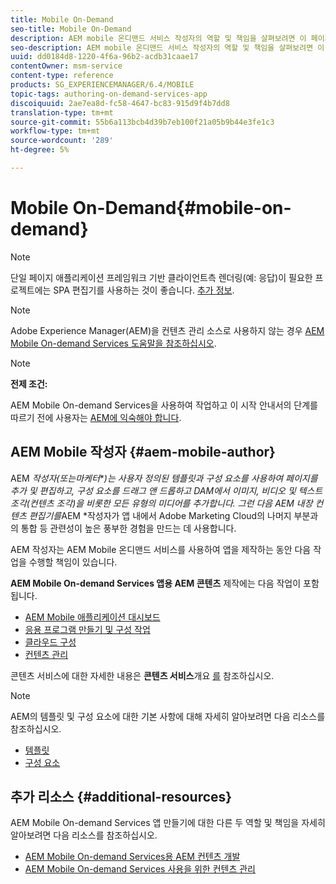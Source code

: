 ```yaml
---
title: Mobile On-Demand
seo-title: Mobile On-Demand
description: AEM mobile 온디맨드 서비스 작성자의 역할 및 책임을 살펴보려면 이 페이지를 따르십시오.
seo-description: AEM mobile 온디맨드 서비스 작성자의 역할 및 책임을 살펴보려면 이 페이지를 따르십시오.
uuid: dd0184d8-1220-4f6a-96b2-acdb31caae17
contentOwner: msm-service
content-type: reference
products: SG_EXPERIENCEMANAGER/6.4/MOBILE
topic-tags: authoring-on-demand-services-app
discoiquuid: 2ae7ea8d-fc58-4647-bc83-915d9f4b7dd8
translation-type: tm+mt
source-git-commit: 55b6a113bcb4d39b7eb100f21a05b9b44e3fe1c3
workflow-type: tm+mt
source-wordcount: '289'
ht-degree: 5%

---
```



# Mobile On-Demand{#mobile-on-demand}

>[!NOTE]
>
>단일 페이지 애플리케이션 프레임워크 기반 클라이언트측 렌더링(예: 응답)이 필요한 프로젝트에는 SPA 편집기를 사용하는 것이 좋습니다. [추가 정보](/help/sites-developing/spa-overview.md).

>[!NOTE]
>
>Adobe Experience Manager(AEM)을 컨텐츠 관리 소스로 사용하지 않는 경우 [AEM Mobile On-demand Services 도움말을 참조하십시오](https://helpx.adobe.com/digital-publishing-solution/topics.html).

>[!NOTE]
>
>**전제 조건:**
>
>AEM Mobile On-demand Services을 사용하여 작업하고 이 시작 안내서의 단계를 따르기 전에 사용자는 [AEM에 익숙해야 합니다](/help/sites-deploying/deploy.md).

## AEM Mobile 작성자 {#aem-mobile-author}

AEM ***작성자&#x200B;*(또는*마케터&#x200B;***)는 사용자 정의된 템플릿과 구성 요소를 사용하여 페이지를 추가 및 편집하고, 구성 요소를 드래그 앤 드롭하고 DAM에서 이미지, 비디오 및 텍스트 조각(컨텐츠 조각)을 비롯한 모든 유형의 미디어를 추가합니다. 그런 다음 AEM 내장 컨텐츠 편집기를*AEM *작성자가 앱 내에서 Adobe Marketing Cloud의 나머지 부분과의 통합 등 관련성이 높은 풍부한 경험을 만드는 데 사용합니다.

AEM 작성자는 AEM Mobile 온디맨드 서비스를 사용하여 앱을 제작하는 동안 다음 작업을 수행할 책임이 있습니다.

**AEM Mobile On-demand Services 앱용 AEM 콘텐츠** 제작에는 다음 작업이 포함됩니다.

* [AEM Mobile 애플리케이션 대시보드](/help/mobile/mobile-apps-ondemand-application-dashboard.md)
* [응용 프로그램 만들기 및 구성 작업](/help/mobile/mobile-apps-ondemand-application-create-configure-action.md)
* [클라우드 구성](/help/mobile/mobile-on-demand-associating-an-on-demand-app-to-cloud-configuration.md)
* [컨텐츠 관리](/help/mobile/mobile-apps-ondemand-manage-content-ondemand.md)

콘텐츠 서비스에 대한 자세한 내용은 **콘텐츠 서비스**&#x200B;개요 [를](/help/mobile/develop-content-as-a-service.md) 참조하십시오.

>[!NOTE]
>
>AEM의 템플릿 및 구성 요소에 대한 기본 사항에 대해 자세히 알아보려면 다음 리소스를 참조하십시오.
>
>* [템플릿](/help/sites-developing/templates.md)
>* [구성 요소](/help/sites-developing/components.md)

>



## 추가 리소스 {#additional-resources}

AEM Mobile On-demand Services 앱 만들기에 대한 다른 두 역할 및 책임을 자세히 알아보려면 다음 리소스를 참조하십시오.

* [AEM Mobile On-demand Services용 AEM 컨텐츠 개발](/help/mobile/aem-mobile-on-demand.md)
* [AEM Mobile On-demand Services 사용을 위한 컨텐츠 관리](/help/mobile/aem-mobile.md)

